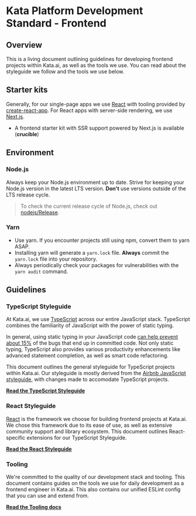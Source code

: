 # Kata Platform Development Standard - Frontend

## Overview

This is a living document outlining guidelines for developing frontend projects within Kata.ai, as well as the tools we use. You can read about the styleguide we follow and the tools we use below.

## Starter kits

Generally, for our single-page apps we use [React](https://reactjs.org) with tooling provided by [create-react-app](https://create-react-app.dev/). For React apps with server-side rendering, we use [Next.js](https://nextjs.org/).

- A frontend starter kit with SSR support powered by Next.js is available (**crucible**)

## Environment

### Node.js

Always keep your Node.js environment up to date. Strive for keeping your Node.js version in the latest LTS version. **Don't** use versions outside of the LTS release cycle.

> To check the current release cycle of Node.js, check out [nodejs/Release](https://github.com/nodejs/Releasehttps://github.com/nodejs/Release).

### Yarn

- Use yarn. If you encounter projects still using npm, convert them to yarn ASAP.
- Installing yarn will generate a `yarn.lock` file. **Always** commit the `yarn.lock` file into your repository.
- Always periodically check your packages for vulnerabilities with the `yarn audit` command.

## Guidelines

### TypeScript Styleguide

At Kata.ai, we use [TypeScript](https://www.typescriptlang.org/) across our entire JavaScript stack. TypeScript combines the familiarity of JavaScript with the power of static typing.

In general, using static typing in your JavaScript code [can help prevent about 15%](https://blog.acolyer.org/2017/09/19/to-type-or-not-to-type-quantifying-detectable-bugs-in-javascript/) of the bugs that end up in committed code. Not only static typing, TypeScript also provides various productivity enhancements like advanced statement completion, as well as smart code refactoring.

This document outlines the general styleguide for TypeScript projects within Kata.ai. Our styleguide is mostly derived from the [Airbnb JavaScript styleguide](https://github.com/airbnb/javascript), with changes made to accomodate TypeScript projects.

[**Read the TypeScript Styleguide**](./docs/typescript-guidelines.md)

### React Styleguide

[React](https://reactjs.org/) is the framework we choose for building frontend projects at Kata.ai. We chose this framework due to its ease of use, as well as extensive community support and library ecosystem. This document outlines React-specific extensions for our TypeScript Styleguide.

[**Read the React Styleguide**](./docs/react-guidelines.md)

### Tooling

We're committed to the quality of our development stack and tooling. This document contains guides on the tools we use for daily development as a frontend engineer in Kata.ai. This also contains our unified ESLint config that you can use and extend from.

[**Read the Tooling docs**](./docs/tooling.md)
